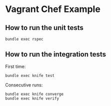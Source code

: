 Vagrant Chef Example
====================


How to run the unit tests
-------------------------

    bundle exec rspec

How to run the integration tests
--------------------------------

First time:

    bundle exec knife test

Consecutive runs:

    bundle exec knife converge
    bundle exec knife verify

